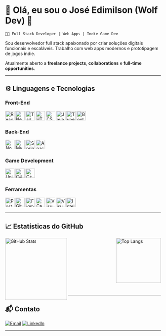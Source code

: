 # 🐺 Olá, eu sou o José Edimilson (Wolf Dev) 🐺

`👨‍💻 Full Stack Developer | Web Apps | Indie Game Dev`

Sou desenvolvedor full stack apaixonado por criar soluções digitais funcionais e escaláveis. Trabalho com web apps modernos e prototipagem de jogos indie.

Atualmente aberto a **freelance projects**, **collaborations** e **full-time opportunities**.

---

## ⚙️ Linguagens e Tecnologias

### Front-End

<img align="left" alt="React" width="30px" src="https://cdn.jsdelivr.net/gh/devicons/devicon@latest/icons/react/react-original.svg" />
<img align="left" alt="Next.js" width="30px" src="https://cdn.jsdelivr.net/gh/devicons/devicon@latest/icons/nextjs/nextjs-original.svg" />
<img align="left" alt="Tailwind" width="30px" src="https://cdn.jsdelivr.net/gh/devicons/devicon@latest/icons/tailwindcss/tailwindcss-original.svg" />
<img align="left" alt="HTML" width="30px" src="https://cdn.jsdelivr.net/gh/devicons/devicon@latest/icons/html5/html5-original.svg" />
<img align="left" alt="CSS" width="30px" src="https://cdn.jsdelivr.net/gh/devicons/devicon@latest/icons/css3/css3-original.svg" />
<img align="left" alt="JavaScript" width="30px" src="https://cdn.jsdelivr.net/gh/devicons/devicon@latest/icons/javascript/javascript-original.svg" />
<img align="left" alt="TypeScript" width="30px" src="https://cdn.jsdelivr.net/gh/devicons/devicon@latest/icons/typescript/typescript-original.svg" />
<img align="left" alt="Bootstrap" width="30px" src="https://cdn.jsdelivr.net/gh/devicons/devicon@latest/icons/bootstrap/bootstrap-original.svg" />

<br><br>

### Back-End

<img align="left" alt="Node.js" width="30px" src="https://cdn.jsdelivr.net/gh/devicons/devicon@latest/icons/nodejs/nodejs-original.svg" />
<img align="left" alt="MySQL" width="30px" src="https://cdn.jsdelivr.net/gh/devicons/devicon@latest/icons/mysql/mysql-original.svg" />
<img align="left" alt="Spring Boot" width="30px" src="https://cdn.jsdelivr.net/gh/devicons/devicon@latest/icons/spring/spring-original.svg" />
<img align="left" alt="Apache" width="30px" src="https://cdn.jsdelivr.net/gh/devicons/devicon@latest/icons/apache/apache-original.svg" />

<br><br>

### Game Development

<img align="left" alt="Unity" width="30px" src="https://cdn.jsdelivr.net/gh/devicons/devicon@latest/icons/unity/unity-original.svg" />
<img align="left" alt="C#" width="30px" src="https://cdn.jsdelivr.net/gh/devicons/devicon@latest/icons/csharp/csharp-original.svg" />
<img align="left" alt="C++" width="30px" src="https://cdn.jsdelivr.net/gh/devicons/devicon@latest/icons/cplusplus/cplusplus-original.svg" />

<br><br>

### Ferramentas

<img align="left" alt="Postman" width="30px" src="https://cdn.jsdelivr.net/gh/devicons/devicon@latest/icons/postman/postman-original.svg" />
<img align="left" alt="Git" width="30px" src="https://cdn.jsdelivr.net/gh/devicons/devicon@latest/icons/git/git-original.svg" />
<img align="left" alt="Figma" width="30px" src="https://cdn.jsdelivr.net/gh/devicons/devicon@latest/icons/figma/figma-original.svg" />
<img align="left" alt="Canva" width="30px" src="https://cdn.jsdelivr.net/gh/devicons/devicon@latest/icons/canva/canva-original.svg" />
<img align="left" alt="Visual Studio Code" width="30px" src="https://cdn.jsdelivr.net/gh/devicons/devicon@latest/icons/vscode/vscode-original.svg" />
<img align="left" alt="Visual Studio" width="30px" src="https://cdn.jsdelivr.net/gh/devicons/devicon@latest/icons/visualstudio/visualstudio-original.svg" />
<img align="left" alt="IntelliJ IDEA" width="30px" src="https://cdn.jsdelivr.net/gh/devicons/devicon@latest/icons/intellij/intellij-original.svg" />

<br><br>

---

## 📈 Estatísticas do GitHub

<p>
  <img align="left" alt="GitHub Stats" height="200" src="https://github-readme-stats.vercel.app/api?username=wolf-devx&show_icons=true&theme=tokyonight&include_all_commits=true&locale=pt-br" />
  <img align="right" alt="Top Langs" height="145" src="https://github-readme-stats.vercel.app/api/top-langs/?username=wolf-devx&theme=tokyonight&layout=compact&langs_count=9" />
</p>

<br><br>
<br><br>
<br><br>
<br><br>
<br><br>

---

## 📬 Contato

[![Email](https://img.shields.io/badge/Email-wolfdev.dev@gmail.com-blue?style=for-the-badge&logo=gmail)](mailto:wolfdev.dev@gmail.com)
[![LinkedIn](https://img.shields.io/badge/LinkedIn-José%20Edimilson-blue?style=for-the-badge&logo=linkedin)](https://www.linkedin.com/in/jos%C3%A9-edimilson-8b5301275/)

---
